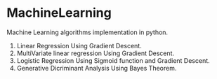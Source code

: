 # MachineLearning

Machine Learning algorithms implementation in python.
1) Linear Regression Using Gradient Descent.
2) MultiVariate linear regression Using Gradient Descent.
3) Logistic Regression Using Sigmoid function and Gradient Descent.
4) Generative Dicriminant Analysis Using Bayes Theorem.
